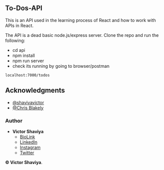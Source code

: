 ## To-Dos-API

This is an API used in the learning process of React and how to work with APIs in React.

The API is a dead basic node.js/express server. Clone the repo and run the following:

- cd api
- npm install
- npm run server
- check its running by going to browser/postman

`localhost:7000/todos`

## Acknowledgments

* [@shaviyavictor](https://bio.link/shaviya)           
* [@Chris Blakely](https://www.youtube.com/watch?v=fiesH6WU63I&list=PLaebUsP3fWHuY7LpRHYmst5FFrrMYaaLR&index=3)          

### Author

* **Victor Shaviya**        
  - [BioLink](https://bio.link/shaviya)       
  - [LinkedIn](https://www.linkedin.com/in/ShaviyaVictor/)          
  - [Instagram](https://www.instagram.com/shaviyavictor/)        
  - [Twitter](https://twitter.com/ShaviyaVictor)        
  
  
**© Victor Shaviya**.